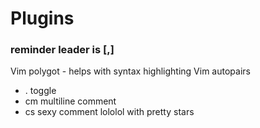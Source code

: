 # Plugins

### reminder leader is [,]


Vim polygot - helps with syntax highlighting
Vim autopairs
- <leader>.<space> toggle
- <leader>cm multiline comment 
- <leader>cs sexy comment lololol with pretty stars
